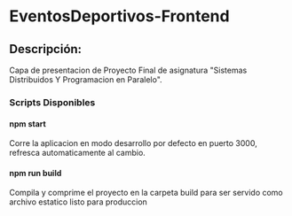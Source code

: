 # EventosDeportivos-Frontend

## Descripción:

Capa de presentacion de Proyecto Final de asignatura "Sistemas Distribuidos Y Programacion en Paralelo".

### Scripts Disponibles

#### npm start

Corre la aplicacion en modo desarrollo por defecto en puerto 3000, refresca automaticamente al cambio.

#### npm run build

Compila y comprime el proyecto en la carpeta build para ser servido como archivo estatico listo para produccion 
